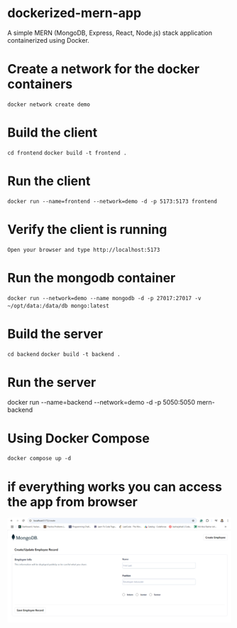 # dockerized-mern-app
A simple MERN (MongoDB, Express, React, Node.js) stack application containerized using Docker.
# Create a network for the docker containers
`docker network create demo`

# Build the client
`cd frontend`
`docker build -t frontend .`


# Run the client
`docker run --name=frontend --network=demo -d -p 5173:5173 frontend`
# Verify the client is running
`Open your browser and type http://localhost:5173`
# Run the mongodb container
`docker run --network=demo --name mongodb -d -p 27017:27017 -v ~/opt/data:/data/db mongo:latest`
# Build the server
`cd backend`
`docker build -t backend .`
# Run the server
docker run --name=backend --network=demo -d -p 5050:5050 mern-backend

# Using Docker Compose
`docker compose up -d`

# if everything works you can access the app from browser
![Dashboard](frontend/mern%20app.png)






